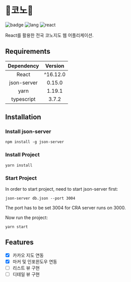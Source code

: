 # 🎵코노🎤
![badge](https://img.shields.io/badge/Part-Front--end-brightgreen) ![lang](https://img.shields.io/badge/Language-JavaScript-blue) ![react](https://img.shields.io/badge/Tech--stack-React-orange)

React를 활용한 전국 코노지도 웹 어플리케이션.

## Requirements
| Dependency  | Version  |
| :---------: | :------: |
|    React    | ^16.12.0 |
| json-server |  0.15.0  |
|    yarn     |  1.19.1  |
| typescript  |  3.7.2   |

## Installation

### Install json-server
```shell
npm install -g json-server
```

### Install Project
```shell
yarn install
```

### Start Project
In order to start project, need to start json-server first:
```shell
json-server db.json --port 3004
```
The port has to be set 3004 for CRA server runs on 3000.

Now run the project:
```shell
yarn start
```

## Features
- [X] 카카오 지도 연동
- [X] 마커 및 인포윈도우 연동
- [ ] 리스트 뷰 구현
- [ ] 디테일 뷰 구현